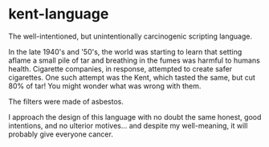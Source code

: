 # kent-language
The well-intentioned, but unintentionally carcinogenic scripting language.

In the late 1940's and '50's, the world was starting to learn that setting aflame a small pile of tar and breathing in the fumes was harmful to humans health. Cigarette companies, in response, attempted to create safer cigarettes. One such attempt was the Kent, which tasted the same, but cut 80% of tar! You might wonder what was wrong with them.

The filters were made of asbestos.

I approach the design of this language with no doubt the same honest, good intentions, and no ulterior motives... and despite my well-meaning, it will probably give everyone cancer.
